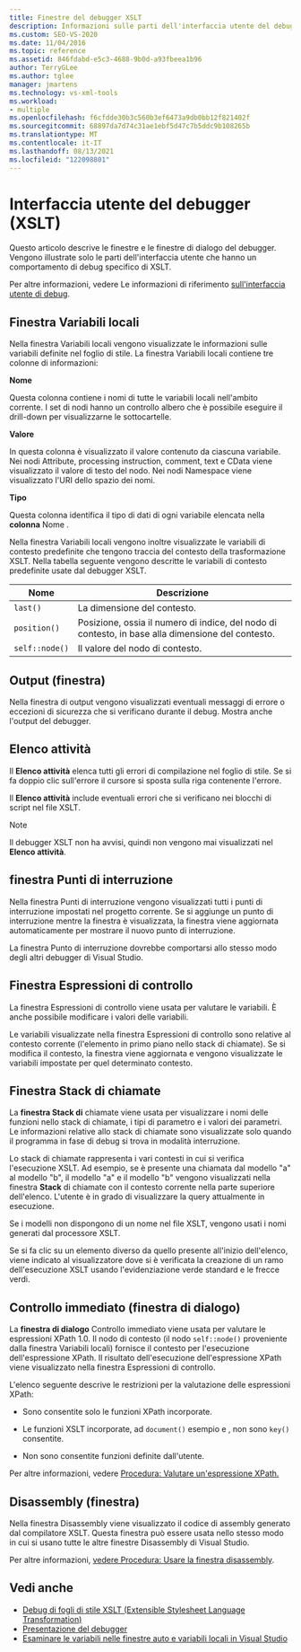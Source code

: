 ```yaml
---
title: Finestre del debugger XSLT
description: Informazioni sulle parti dell'interfaccia utente del debugger XSLT che controllano il comportamento di debug specifico di XSLT, tra cui le finestre Variabili locali, Output, Punti di interruzione, Stack di chiamate e Espressioni di controllo.
ms.custom: SEO-VS-2020
ms.date: 11/04/2016
ms.topic: reference
ms.assetid: 846fdabd-e5c3-4688-9b0d-a93fbeea1b96
author: TerryGLee
ms.author: tglee
manager: jmartens
ms.technology: vs-xml-tools
ms.workload:
- multiple
ms.openlocfilehash: f6cfdde30b3c560b3ef6473a9db0bb12f821402f
ms.sourcegitcommit: 68897da7d74c31ae1ebf5d47c7b5ddc9b108265b
ms.translationtype: MT
ms.contentlocale: it-IT
ms.lasthandoff: 08/13/2021
ms.locfileid: "122098801"
---
```

# <a name="debugger-user-interface-xslt"></a>Interfaccia utente del debugger (XSLT)

Questo articolo descrive le finestre e le finestre di dialogo del debugger. Vengono illustrate solo le parti dell'interfaccia utente che hanno un comportamento di debug specifico di XSLT.

Per altre informazioni, vedere Le informazioni di riferimento [sull'interfaccia utente di debug](../debugger/debugging-user-interface-reference.md).

## <a name="locals-window"></a>Finestra Variabili locali

Nella finestra Variabili locali vengono visualizzate le informazioni sulle variabili definite nel foglio di stile. La finestra Variabili locali contiene tre colonne di informazioni:

**Nome**

Questa colonna contiene i nomi di tutte le variabili locali nell'ambito corrente. I set di nodi hanno un controllo albero che è possibile eseguire il drill-down per visualizzarne le sottocartelle.

**Valore**

In questa colonna è visualizzato il valore contenuto da ciascuna variabile. Nei nodi Attribute, processing instruction, comment, text e CData viene visualizzato il valore di testo del nodo. Nei nodi Namespace viene visualizzato l'URI dello spazio dei nomi.

**Tipo**

Questa colonna identifica il tipo di dati di ogni variabile elencata nella **colonna** Nome .

Nella finestra Variabili locali vengono inoltre visualizzate le variabili di contesto predefinite che tengono traccia del contesto della trasformazione XSLT. Nella tabella seguente vengono descritte le variabili di contesto predefinite usate dal debugger XSLT.

|Nome|Descrizione|
|-|-----------------|
|`last()`|La dimensione del contesto.|
|`position()`|Posizione, ossia il numero di indice, del nodo di contesto, in base alla dimensione del contesto.|
|`self::node()`|Il valore del nodo di contesto.|

## <a name="output-window"></a>Output (finestra)

Nella finestra di output vengono visualizzati eventuali messaggi di errore o eccezioni di sicurezza che si verificano durante il debug. Mostra anche l'output del debugger.

## <a name="task-list"></a>Elenco attività

Il **Elenco attività** elenca tutti gli errori di compilazione nel foglio di stile. Se si fa doppio clic sull'errore il cursore si sposta sulla riga contenente l'errore.

Il **Elenco attività** include eventuali errori che si verificano nei blocchi di script nel file XSLT.

> [!NOTE]
> Il debugger XSLT non ha avvisi, quindi non vengono mai visualizzati nel **Elenco attività**.

## <a name="breakpoints-window"></a>finestra Punti di interruzione

Nella finestra Punti di interruzione vengono visualizzati tutti i punti di interruzione impostati nel progetto corrente. Se si aggiunge un punto di interruzione mentre la finestra è visualizzata, la finestra viene aggiornata automaticamente per mostrare il nuovo punto di interruzione.

La finestra Punto di interruzione dovrebbe comportarsi allo stesso modo degli altri debugger di Visual Studio.

## <a name="watch-window"></a>Finestra Espressioni di controllo

La finestra Espressioni di controllo viene usata per valutare le variabili. È anche possibile modificare i valori delle variabili.

Le variabili visualizzate nella finestra Espressioni di controllo sono relative al contesto corrente (l'elemento in primo piano nello stack di chiamate). Se si modifica il contesto, la finestra viene aggiornata e vengono visualizzate le variabili impostate per quel determinato contesto.

## <a name="call-stack-window"></a>Finestra Stack di chiamate

La **finestra Stack di** chiamate viene usata per visualizzare i nomi delle funzioni nello stack di chiamate, i tipi di parametro e i valori dei parametri. Le informazioni relative allo stack di chiamate sono visualizzate solo quando il programma in fase di debug si trova in modalità interruzione.

Lo stack di chiamate rappresenta i vari contesti in cui si verifica l'esecuzione XSLT. Ad esempio, se è presente una chiamata dal modello "a" al modello "b", il modello "a" e il modello "b" vengono visualizzati nella finestra **Stack** di chiamate con il contesto corrente nella parte superiore dell'elenco. L'utente è in grado di visualizzare la query attualmente in esecuzione.

Se i modelli non dispongono di un nome nel file XSLT, vengono usati i nomi generati dal processore XSLT.

Se si fa clic su un elemento diverso da quello presente all'inizio dell'elenco, viene indicato al visualizzatore dove si è verificata la creazione di un ramo dell'esecuzione XSLT usando l'evidenziazione verde standard e le frecce verdi.

## <a name="quickwatch-dialog-box"></a>Controllo immediato (finestra di dialogo)

La **finestra di dialogo** Controllo immediato viene usata per valutare le espressioni XPath 1.0. Il nodo di contesto (il nodo `self::node()` proveniente dalla finestra Variabili locali) fornisce il contesto per l'esecuzione dell'espressione XPath. Il risultato dell'esecuzione dell'espressione XPath viene visualizzato nella finestra Espressioni di controllo.

L'elenco seguente descrive le restrizioni per la valutazione delle espressioni XPath:

- Sono consentite solo le funzioni XPath incorporate.

- Le funzioni XSLT incorporate, ad `document()` esempio e , non sono `key()` consentite.

- Non sono consentite funzioni definite dall'utente.

Per altre informazioni, vedere [Procedura: Valutare un'espressione XPath.](../xml-tools/how-to-evaluate-an-xpath-expression.md)

## <a name="disassembly-window"></a>Disassembly (finestra)

Nella finestra Disassembly viene visualizzato il codice di assembly generato dal compilatore XSLT. Questa finestra può essere usata nello stesso modo in cui si usano tutte le altre finestre Disassembly di Visual Studio.

Per altre informazioni, [vedere Procedura: Usare la finestra disassembly](../debugger/how-to-use-the-disassembly-window.md).

## <a name="see-also"></a>Vedi anche

- [Debug di fogli di stile XSLT (Extensible Stylesheet Language Transformation)](../xml-tools/debugging-xslt.md)
- [Presentazione del debugger](../debugger/debugger-feature-tour.md)
- [Esaminare le variabili nelle finestre auto e variabili locali in Visual Studio](../debugger/autos-and-locals-windows.md)
